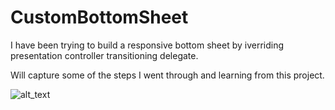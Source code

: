 # CustomBottomSheet

I have been trying to build a responsive bottom sheet by iverriding presentation controller transitioning delegate.

Will capture some of the steps I went through and learning from this project.

![alt_text](https://user-images.githubusercontent.com/12964593/126032563-c3fadfc8-9145-4ff0-8fbc-d78083ea8269.png)

